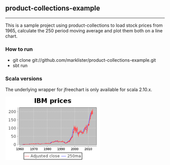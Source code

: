 ## product-collections-example
---------------

This is a sample project using product-collections to load stock prices 
from 1965, calculate the 250 period moving average and plot them both
on a line chart.

### How to run

*  git clone git://github.com/marklister/product-collections-example.git
*  sbt run

### Scala versions

The underlying wrapper for jfreechart is only available for scala 2.10.x.

![Image](ibm.png?raw=true)